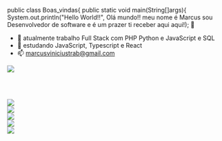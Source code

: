 public class Boas_vindas{
public static void main(String[]args){
    System.out.println("Hello World!!", Olá mundo!! meu nome é Marcus sou Desenvolvedor de software e é um prazer ti receber aqui aqui!); 👋

- 🔭 atualmente trabalho Full Stack com PHP Python e JavaScript e SQL
- 🌱 estudando JavaScript, Typescript e React
- 📫 marcusviniciustrab@gmail.com

<div>
    <img src="https://cdn.jsdelivr.net/gh/devicons/devicon/icons/codeigniter/codeigniter-plain-wordmark.svg" />    
 
<br></br>

  <img src="https://cdn.jsdelivr.net/gh/devicons/devicon/icons/css3/css3-original-wordmark.svg" /> 

<br>

   <img src="https://cdn.jsdelivr.net/gh/devicons/devicon/icons/flask/flask-original-wordmark.svg" />
<br> 

   <img src="https://cdn.jsdelivr.net/gh/devicons/devicon/icons/php/php-original.svg" />
<br> 
   
   <img src="https://cdn.jsdelivr.net/gh/devicons/devicon/icons/java/java-original-wordmark.svg" />
 <br>
   <img src="https://cdn.jsdelivr.net/gh/devicons/devicon/icons/python/python-original-wordmark.svg" />
          
          
</div>          
